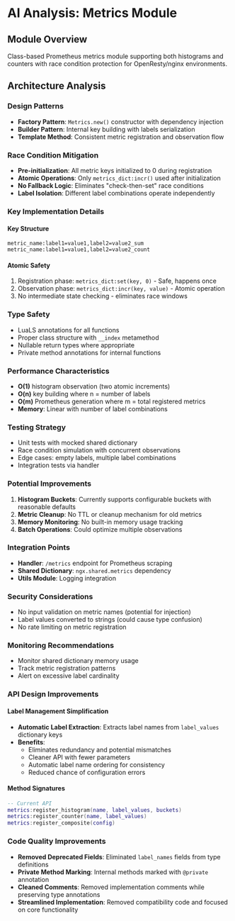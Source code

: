 # AI Analysis: Metrics Module

## Module Overview
Class-based Prometheus metrics module supporting both histograms and counters with race condition protection for OpenResty/nginx environments.

## Architecture Analysis

### Design Patterns
- **Factory Pattern**: `Metrics.new()` constructor with dependency injection
- **Builder Pattern**: Internal key building with labels serialization
- **Template Method**: Consistent metric registration and observation flow

### Race Condition Mitigation
- **Pre-initialization**: All metric keys initialized to 0 during registration
- **Atomic Operations**: Only `metrics_dict:incr()` used after initialization
- **No Fallback Logic**: Eliminates "check-then-set" race conditions
- **Label Isolation**: Different label combinations operate independently

### Key Implementation Details

#### Key Structure
```
metric_name:label1=value1,label2=value2_sum
metric_name:label1=value1,label2=value2_count
```

#### Atomic Safety
1. Registration phase: `metrics_dict:set(key, 0)` - Safe, happens once
2. Observation phase: `metrics_dict:incr(key, value)` - Atomic operation
3. No intermediate state checking - eliminates race windows

### Type Safety
- LuaLS annotations for all functions
- Proper class structure with `__index` metamethod
- Nullable return types where appropriate
- Private method annotations for internal functions

### Performance Characteristics
- **O(1)** histogram observation (two atomic increments)
- **O(n)** key building where n = number of labels
- **O(m)** Prometheus generation where m = total registered metrics
- **Memory**: Linear with number of label combinations

### Testing Strategy
- Unit tests with mocked shared dictionary
- Race condition simulation with concurrent observations
- Edge cases: empty labels, multiple label combinations
- Integration tests via handler

### Potential Improvements
1. **Histogram Buckets**: Currently supports configurable buckets with reasonable defaults
2. **Metric Cleanup**: No TTL or cleanup mechanism for old metrics
3. **Memory Monitoring**: No built-in memory usage tracking
4. **Batch Operations**: Could optimize multiple observations

### Integration Points
- **Handler**: `/metrics` endpoint for Prometheus scraping
- **Shared Dictionary**: `ngx.shared.metrics` dependency
- **Utils Module**: Logging integration

### Security Considerations
- No input validation on metric names (potential for injection)
- Label values converted to strings (could cause type confusion)
- No rate limiting on metric registration

### Monitoring Recommendations
- Monitor shared dictionary memory usage
- Track metric registration patterns
- Alert on excessive label cardinality

### API Design Improvements

#### Label Management Simplification
- **Automatic Label Extraction**: Extracts label names from `label_values` dictionary keys
- **Benefits**: 
  - Eliminates redundancy and potential mismatches
  - Cleaner API with fewer parameters
  - Automatic label name ordering for consistency
  - Reduced chance of configuration errors

#### Method Signatures
```lua
-- Current API
metrics:register_histogram(name, label_values, buckets)
metrics:register_counter(name, label_values)
metrics:register_composite(config)
```

### Code Quality Improvements
- **Removed Deprecated Fields**: Eliminated `label_names` fields from type definitions
- **Private Method Marking**: Internal methods marked with `@private` annotation
- **Cleaned Comments**: Removed implementation comments while preserving type annotations
- **Streamlined Implementation**: Removed compatibility code and focused on core functionality
